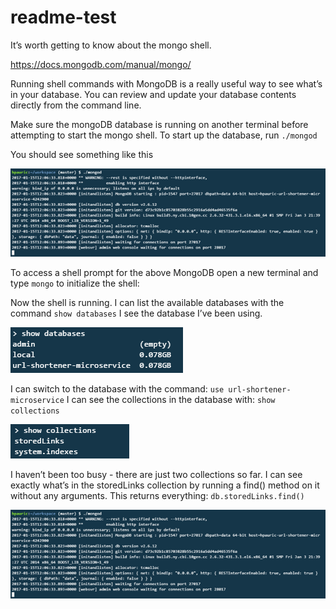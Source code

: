 # readme-test

It’s worth getting to know about the mongo shell.

https://docs.mongodb.com/manual/mongo/

Running shell commands with MongoDB is a really useful way to see what’s in your database. You can review and update your database contents directly from the command line.

Make sure the mongoDB database is running on another terminal before attempting to start the mongo shell.
To start up the database, run `./mongod`

You should see something like this

![](https://github.com/Hpauric/readme-test/blob/master/mongod-cli-screenshot.png)

To access a shell prompt for the above MongoDB open a new terminal and type `mongo` to initialize the shell:

Now the shell is running. I can list the available databases with the command `show databases`
I see the database I’ve been using.

![](https://github.com/Hpauric/readme-test/blob/master/show-databases-screenshot.png)

 I can switch to the database with the command:
`use url-shortener-microservice`
I can see the collections in the database with:
`show collections`

![](https://github.com/Hpauric/readme-test/blob/master/show-collections-screenshot.png)

I haven’t been too busy - there are just two collections so far.
I can see exactly what’s in the storedLinks collection by running a find() method on it without any arguments. This returns everything:
`db.storedLinks.find()`

![](https://github.com/Hpauric/readme-test/blob/master/mongod-cli-screenshot.png)

